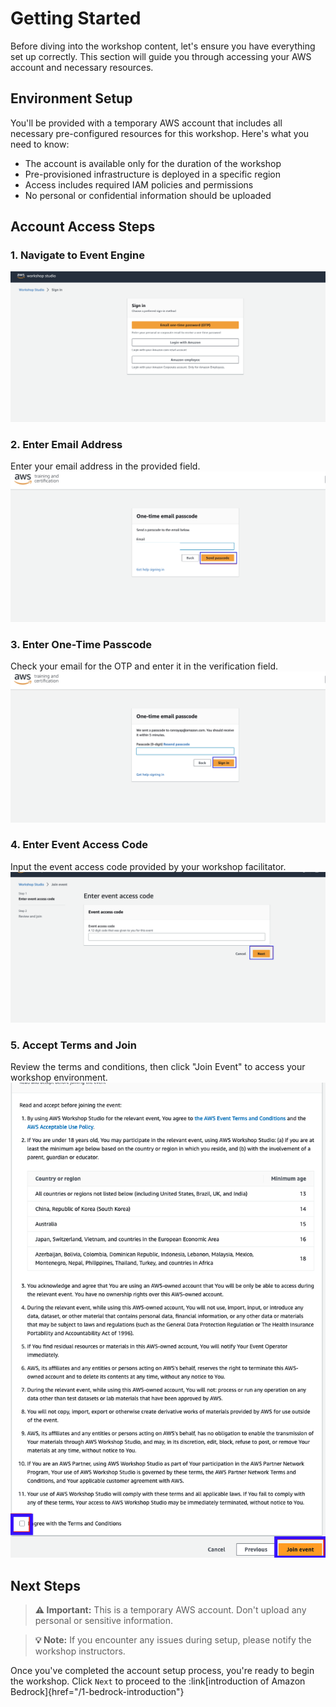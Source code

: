 # Getting Started


Before diving into the workshop content, let's ensure you have everything set up correctly. This section will guide you through accessing your AWS account and necessary resources.

## Environment Setup

You'll be provided with a temporary AWS account that includes all necessary pre-configured resources for this workshop. Here's what you need to know:

- The account is available only for the duration of the workshop
- Pre-provisioned infrastructure is deployed in a specific region
- Access includes required IAM policies and permissions
- No personal or confidential information should be uploaded

## Account Access Steps

### 1. Navigate to Event Engine
![Sign in via Email onte-time password (OTP)](/static/getting_started/signin_page.png)

### 2. Enter Email Address
Enter your email address in the provided field.
![Email Entry](/static/getting_started/signin_email.png)

### 3. Enter One-Time Passcode
Check your email for the OTP and enter it in the verification field.
![OTP Entry](/static/getting_started/signin_otp.png)

### 4. Enter Event Access Code
Input the event access code provided by your workshop facilitator.
![Event Code Entry](/static/getting_started/signin_eventcode.png)

### 5. Accept Terms and Join
Review the terms and conditions, then click "Join Event" to access your workshop environment.
![Terms Acceptance](/static/getting_started/signin_terms.png)

## Next Steps

> **⚠️ Important:** This is a temporary AWS account. Don't upload any personal or sensitive information.  

> **💡 Note:** If you encounter any issues during setup, please notify the workshop instructors.
  
Once you've completed the account setup process, you're ready to begin the workshop. Click `Next` to proceed to the :link[introduction of Amazon Bedrock]{href="/1-bedrock-introduction"}

